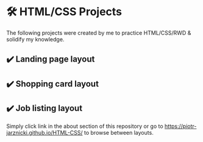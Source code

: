# :hammer_and_wrench: HTML/CSS Projects

The following projects were created by me to practice HTML/CSS/RWD & solidify my knowledge. 

## :heavy_check_mark: Landing page layout

## :heavy_check_mark: Shopping card layout 

## :heavy_check_mark: Job listing layout 

Simply click link in the about section of this repository or go to https://piotr-jarznicki.github.io/HTML-CSS/ to browse between layouts. 


